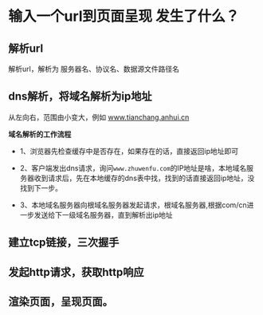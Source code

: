 # 输入一个url到页面呈现 发生了什么？
## 解析url
解析url，解析为 服务器名、协议名、数据源文件路径名
## dns解析，将域名解析为ip地址
从左向右，范围由小变大，例如 www.tianchang.anhui.cn

**域名解析的工作流程**
- 1、浏览器先检查缓存中是否存在，如果存在的话，直接返回ip地址即可

- 2、客户端发出dns请求，询问`www.zhuwenfu.com`的IP地址是啥，本地域名服务器收到请求后，先在本地缓存的dns表中找，找到的话直接返回ip地址，没找到下一步。

- 3、本地域名服务器向根域名服务器发起请求，根域名服务器,根据com/cn进一步发送给下一级域名服务器，直到解析出ip地址

## 建立tcp链接，三次握手

## 发起http请求，获取http响应

## 渲染页面，呈现页面。